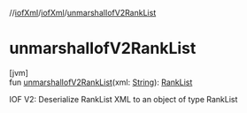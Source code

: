 //[iofXml](../../index.md)/[iofXml](index.md)/[unmarshalIofV2RankList](unmarshal-iof-v2-rank-list.md)

# unmarshalIofV2RankList

[jvm]\
fun [unmarshalIofV2RankList](unmarshal-iof-v2-rank-list.md)(xml: [String](https://kotlinlang.org/api/latest/jvm/stdlib/kotlin/-string/index.html)): [RankList](../iofXml.v2/-rank-list/index.md)

IOF V2: Deserialize RankList XML to an object of type RankList
